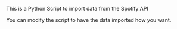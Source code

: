 This is a Python Script to import data from the Spotify API 

You can modify the script to have the data imported how you want.